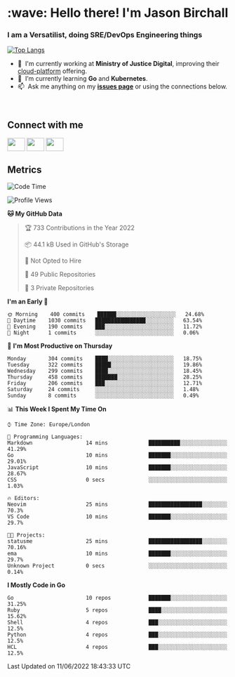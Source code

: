 <h1 align="left" id="jason-title">:wave: Hello there! I'm Jason Birchall</h1>
<h3 align="left">I am a Versatilist, doing SRE/DevOps Engineering things</h3>

[![Top Langs](https://github-readme-stats.vercel.app/api?username=jasonBirchall&show_icons=true&count_private=true&include_all_commits=true&theme=gruvbox)](https://github.com/anuraghazra/github-readme-stats)

- :office: &nbsp;I'm currently working at **Ministry of Justice Digital**, improving their [cloud-platform](https://github.com/ministryofjustice/cloud-platform) offering.
- :seedling: &nbsp;I’m currently learning **Go** and **Kubernetes**.
- :mailbox: &nbsp;Ask me anything on my **[issues page]** or using the connections below.


<br>

<h2>Connect with me</h2>
<p>
<a href="https://twitter.com/jsonBirchall" target="blank"><img align="center" src="https://cdn.jsdelivr.net/npm/simple-icons@3.0.1/icons/twitter.svg" alt="" height="30" width="40" /></a>
<a href="https://keybase.io/json0" target="blank"><img align="center" src="https://cdn.jsdelivr.net/npm/simple-icons@3.0.1/icons/keybase.svg" alt="" height="30" width="40" /></a>
<a href="https://www.reddit.com/user/kakorate" target="blank"><img align="center" src="https://cdn.jsdelivr.net/npm/simple-icons@3.0.1/icons/reddit.svg" alt="" height="30" width="40" /></a>
</p>

<h2>Metrics</h2>

<!--START_SECTION:waka-->
![Code Time](http://img.shields.io/badge/Code%20Time-0%20secs-blue)

![Profile Views](http://img.shields.io/badge/Profile%20Views-0-blue)

**🐱 My GitHub Data** 

> 🏆 733 Contributions in the Year 2022
 > 
> 📦 44.1 kB Used in GitHub's Storage 
 > 
> 🚫 Not Opted to Hire
 > 
> 📜 49 Public Repositories 
 > 
> 🔑 3 Private Repositories  
 > 
**I'm an Early 🐤** 

```text
🌞 Morning    400 commits    ██████░░░░░░░░░░░░░░░░░░░   24.68% 
🌆 Daytime    1030 commits   ████████████████░░░░░░░░░   63.54% 
🌃 Evening    190 commits    ███░░░░░░░░░░░░░░░░░░░░░░   11.72% 
🌙 Night      1 commits      ░░░░░░░░░░░░░░░░░░░░░░░░░   0.06%

```
📅 **I'm Most Productive on Thursday** 

```text
Monday       304 commits    ████░░░░░░░░░░░░░░░░░░░░░   18.75% 
Tuesday      322 commits    █████░░░░░░░░░░░░░░░░░░░░   19.86% 
Wednesday    299 commits    ████░░░░░░░░░░░░░░░░░░░░░   18.45% 
Thursday     458 commits    ███████░░░░░░░░░░░░░░░░░░   28.25% 
Friday       206 commits    ███░░░░░░░░░░░░░░░░░░░░░░   12.71% 
Saturday     24 commits     ░░░░░░░░░░░░░░░░░░░░░░░░░   1.48% 
Sunday       8 commits      ░░░░░░░░░░░░░░░░░░░░░░░░░   0.49%

```


📊 **This Week I Spent My Time On** 

```text
⌚︎ Time Zone: Europe/London

💬 Programming Languages: 
Markdown                 14 mins             ██████████░░░░░░░░░░░░░░░   41.29% 
Go                       10 mins             ███████░░░░░░░░░░░░░░░░░░   29.01% 
JavaScript               10 mins             ███████░░░░░░░░░░░░░░░░░░   28.67% 
CSS                      0 secs              ░░░░░░░░░░░░░░░░░░░░░░░░░   1.03%

🔥 Editors: 
Neovim                   25 mins             █████████████████░░░░░░░░   70.3% 
VS Code                  10 mins             ███████░░░░░░░░░░░░░░░░░░   29.7%

🐱‍💻 Projects: 
statusme                 25 mins             █████████████████░░░░░░░░   70.16% 
ema                      10 mins             ███████░░░░░░░░░░░░░░░░░░   29.7% 
Unknown Project          0 secs              ░░░░░░░░░░░░░░░░░░░░░░░░░   0.14%

```

**I Mostly Code in Go** 

```text
Go                       10 repos            ███████░░░░░░░░░░░░░░░░░░   31.25% 
Ruby                     5 repos             ████░░░░░░░░░░░░░░░░░░░░░   15.62% 
Shell                    4 repos             ███░░░░░░░░░░░░░░░░░░░░░░   12.5% 
Python                   4 repos             ███░░░░░░░░░░░░░░░░░░░░░░   12.5% 
HCL                      4 repos             ███░░░░░░░░░░░░░░░░░░░░░░   12.5%

```



 Last Updated on 11/06/2022 18:43:33 UTC
<!--END_SECTION:waka-->

<!-- links -->

[issues page]: https://github.com/jasonBirchall/jasonBirchall/issues "jasonBirchall/issues"
